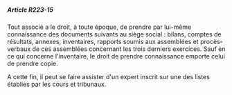##### Article R223-15

Tout associé a le droit, à toute époque, de prendre par lui-même connaissance des documents suivants au siège social : bilans, comptes de résultats, annexes, inventaires, rapports soumis aux assemblées et procès-verbaux de ces assemblées concernant les trois derniers exercices. Sauf en ce qui concerne l'inventaire, le droit de prendre connaissance emporte celui de prendre copie.

A cette fin, il peut se faire assister d'un expert inscrit sur une des listes établies par les cours et tribunaux.

